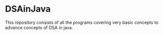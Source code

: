 # DSAinJava
This repository consists of all the programs covering very basic concepts to advance concepts of DSA in java. 

